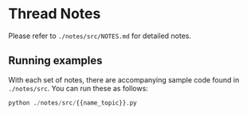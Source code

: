 # Thread Notes

Please refer to `./notes/src/NOTES.md` for detailed notes.

## Running examples

With each set of notes, there are accompanying sample code found in `./notes/src`.
You can run these as follows:
```py
python ./notes/src/{{name_topic}}.py
```